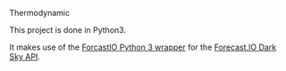 Thermodynamic

This project is done in Python3.

It makes use of the [ForcastIO Python 3 wrapper](https://github.com/bitpixdigital/forecastiopy3) for the [Forecast.IO Dark Sky API](https://darksky.net/dev/).
